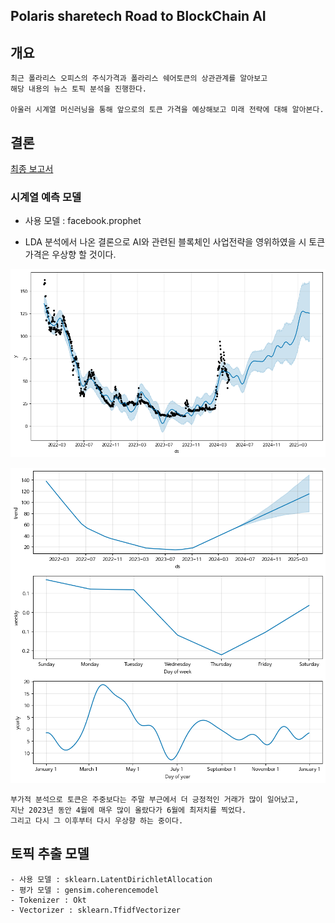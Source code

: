 ## Polaris sharetech Road to BlockChain AI

## 개요

```
최근 폴라리스 오피스의 주식가격과 폴라리스 쉐어토큰의 상관관계를 알아보고
해당 내용의 뉴스 토픽 분석을 진행한다.

아울러 시계열 머신러닝을 통해 앞으로의 토큰 가격을 예상해보고 미래 전략에 대해 알아본다.
```

## 결론

[최종 보고서](https://docs.google.com/presentation/d/1q89uSEslWp1AvbcVDwEit3KO1EywVichYd2ALYba3K0/edit#slide=id.p)

### 시계열 예측 모델

- 사용 모델 : facebook.prophet

- LDA 분석에서 나온 결론으로 AI와 관련된 블록체인 사업전략을 영위하였을 시 토큰 가격은 우상향 할 것이다.

![시계열 예측](./docs/image/forecase_fig_ai.png)

![시계열 분석](./docs/image/components_ai.png)

```
부가적 분석으로 토큰은 주중보다는 주말 부근에서 더 긍정적인 거래가 많이 일어났고, 
지난 2023년 동안 4월에 매우 많이 올랐다가 6월에 최저치를 찍었다.
그리고 다시 그 이후부터 다시 우상향 하는 중이다.
```


## 토픽 추출 모델

```
- 사용 모델 : sklearn.LatentDirichletAllocation
- 평가 모델 : gensim.coherencemodel
- Tokenizer : Okt
- Vectorizer : sklearn.TfidfVectorizer
```

